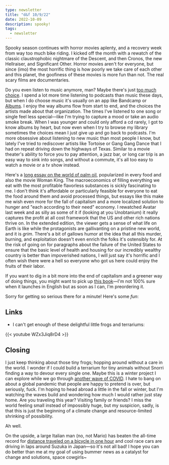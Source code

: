 ```yaml
---
type: newsletter
title: "d&f 10/9/22"
date: 2022-10-09
description: spooky!
tags:
  - newsletter
---
```


Spooky season continues with horror movies aplenty, and a recovery week from way too much bike riding. I kicked off the month with a rewatch of the classic claustrophobic nightmare of the Descent, and then Cronos, the new Hellraiser, and Significant Other. Horror movies aren't for everyone, but since (imo) the most horrific thing is how poorly we take care of each other and this planet, the goofiness of these movies is more fun than not. The real scary films are documentaries.

Do you even listen to music anymore, man? Maybe there's just [too much choice](https://www.theguardian.com/music/2022/sep/27/theres-endless-choice-but-youre-not-listening-fans-quitting-spotify-to-save-their-love-of-music). I spend a lot more time listening to podcasts than music these days, but when I do choose music it's usually on an app like Bandcamp or [Albums](https://www.albumstheapp.com). I enjoy the way albums flow from start to end, and the choices the artists made about that organization. The times I've listened to one song or single feel less special—like I'm trying to capture a mood or take an audio smoke break. When I was younger and could only afford a cd rarely, I got to know albums by heart, but now even when I try to browse my library sometimes the choices mean I just give up and go back to podcasts. I'm more obsessive about listening to new music than most people I know, but lately I've tried to rediscover artists like Tortoise or Gang Gang Dance that I had on repeat driving down the highways of Texas. Similar to a movie theater's ability to force you to pay attention, a jazz bar, or long car trip is an easy way to sink into songs, and without a commute, it's all too easy to watch a movie or a tv show instead.

Here's a [long essay on the world of palm oil](https://www.lrb.co.uk/the-paper/v44/n12/bee-wilson/the-irreplaceable), popularized in every food and also the movie Woman King. The macroeconomics of filling everything we eat with the most profitable flavorless substances is sickly fascinating to me. I don't think it's affordable or particularly feasible for everyone to eat the food around them and avoid processed things, but essays like this make me wish even more for the fall of capitalism and a more localized solution to hunger and "each according to their need" economy. I rewatched Avatar last week and as silly as some of it if (looking at you Unobtanium) it really captures the profit at all cost framework that the US and other rich nations thrive on. In the extended edition, the viewer gets a sense of what life on Earth is like while the protagonists are gallivanting on  a pristine new world, and it is _grim_. There's a bit of gallows humor at the idea that all this murder, burning, and exploitation doesn't even enrich the folks it's ostensibly for. At the risk of going on for paragraphs about the failure of the United States to ensure that the basic level of health and housing for our incredibly wealthy country is better than impoverished nations, I will just say it's horrific and I often wish there were a hell so everyone who got us here could enjoy the fruits of their labor.

If you want to dig in a bit more into the end of capitalism and a greener way of doing things, you might want to pick up [this book](https://www.theguardian.com/world/2022/sep/09/a-new-way-of-life-the-marxist-post-capitalist-green-manifesto-captivating-japan)—I'm not 100% sure when it launches in English but as soon as I can, I'm preordering it.

Sorry for getting so serious there for a minute! Here's some _fun_:

## Links
- I can't get enough of these delightful little frogs and terrariums:

{{< youtube WZx3Jiq8rD4 >}}

## Closing

I just keep thinking about those tiny frogs; hopping around without a care in the world. I wonder if I could build a terrarium for tiny animals without Snorri finding a way to devour every single one. Maybe this is a winter project I can explore while we go through [another wave of COVID](https://www.reuters.com/world/europe/covid-wave-looms-europe-booster-campaign-makes-slow-start-2022-10-06/). I hate to bang on about a global pandemic that people are happy to pretend is over, but seriously, fuck. I'm hoping to head abroad a little in the fall or winter, but I'm watching the waves build and wondering how much I would rather just stay home. Are you traveling this year? Visiting family or friends? I miss the world feeling small instead of impossibly huge, but my suspicion, sadly, is that this is just the beginning of a climate change and resource-limited shrinking of possibility.

Ah well.

On the upside, a large Italian man (no, not Mario) has beaten the all-time record for [distance traveled on a bicycle in one hour](https://cyclingtips.com/2022/10/filippo-ganna-puts-the-uci-world-hour-record-into-untouchable-territory/) and cool race cars are driving in laps around Suzuka in Japan—so it's not all bad! I hope you can do better than me at my goal of using bummer news as a catalyst for change and solutions, space cowgirls~